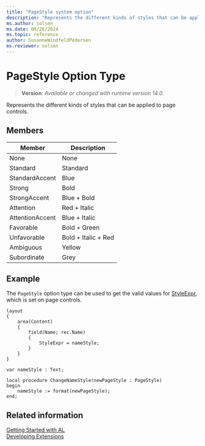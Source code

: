```yaml
---
title: "PageStyle system option"
description: "Represents the different kinds of styles that can be applied to page controls."
ms.author: solsen
ms.date: 08/26/2024
ms.topic: reference
author: SusanneWindfeldPedersen
ms.reviewer: solsen
---
```

[//]: # (START>DO_NOT_EDIT)
[//]: # (IMPORTANT:Do not edit any of the content between here and the END>DO_NOT_EDIT.)
[//]: # (Any modifications should be made in the .xml files in the ModernDev repo.)
# PageStyle Option Type
> **Version**: _Available or changed with runtime version 14.0._

Represents the different kinds of styles that can be applied to page controls.

## Members
|  Member  |  Description  |
|----------------|---------------|
|None|None|
|Standard|Standard|
|StandardAccent|Blue|
|Strong|Bold|
|StrongAccent|Blue + Bold|
|Attention|Red + Italic|
|AttentionAccent|Blue + Italic|
|Favorable|Bold + Green|
|Unfavorable|Bold + Italic + Red|
|Ambiguous|Yellow|
|Subordinate|Grey|

[//]: # (IMPORTANT: END>DO_NOT_EDIT)

## Example

The `PageStyle` option type can be used to get the valid values for [StyleExpr](../../properties/devenv-styleexpr-property.md), which is set on page controls.

```AL
layout
{
    area(Content)
    {
        field(Name; rec.Name)
        {
            StyleExpr = nameStyle;
        }
    }
}

var nameStyle : Text;

local procedure ChangeNameStyle(newPageStyle : PageStyle)
begin
    nameStyle := format(newPageStyle);
end;
```

## Related information  
[Getting Started with AL](../../devenv-get-started.md)  
[Developing Extensions](../../devenv-dev-overview.md)  